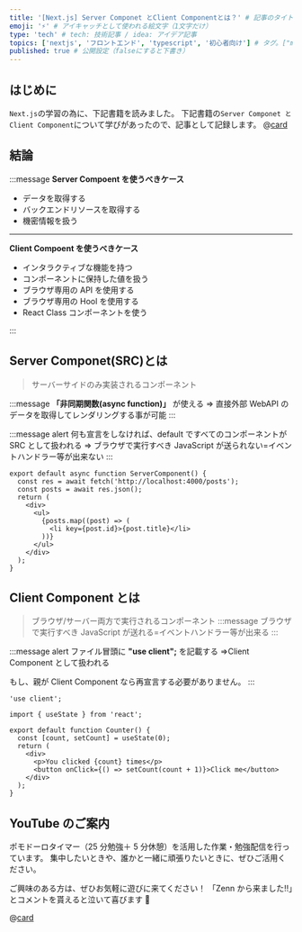 ```yaml
---
title: '[Next.js] Server Componet とClient Componentとは？' # 記事のタイトル
emoji: '⚡' # アイキャッチとして使われる絵文字（1文字だけ）
type: 'tech' # tech: 技術記事 / idea: アイデア記事
topics: ['nextjs', 'フロントエンド', 'typescript', '初心者向け'] # タグ。["markdown", "rust", "aws"]のように指定する
published: true # 公開設定（falseにすると下書き）
---
```


## はじめに

`Next.js`の学習の為に、下記書籍を読みました。
下記書籍の`Server Componet とClient Component`について学びがあったので、記事として記録します。
@[card](https://gihyo.jp/book/2024/978-4-297-14061-8)

## 結論

:::message
**Server Compoent を使うべきケース**

- データを取得する
- バックエンドリソースを取得する
- 機密情報を扱う

---

**Client Compoent を使うべきケース**

- インタラクティブな機能を持つ
- コンポーネントに保持した値を扱う
- ブラウザ専用の API を使用する
- ブラウザ専用の Hool を使用する
- React Class コンポーネントを使う

:::

## Server Componet(SRC)とは

> サーバーサイドのみ実装されるコンポーネント

:::message
**「非同期関数(async function)」** が使える
⇒ 直接外部 WebAPI のデータを取得してレンダリングする事が可能
:::

:::message alert
何も宣言をしなければ、default ですべてのコンポーネントが SRC として扱われる
⇒ ブラウザで実行すべき JavaScript が送られない=イベントハンドラー等が出来ない
:::

```tsx
export default async function ServerComponent() {
  const res = await fetch('http://localhost:4000/posts');
  const posts = await res.json();
  return (
    <div>
      <ul>
        {posts.map((post) => (
          <li key={post.id}>{post.title}</li>
        ))}
      </ul>
    </div>
  );
}
```

## Client Component とは

> ブラウザ/サーバー両方で実行されるコンポーネント
> :::message
> ブラウザで実行すべき JavaScript が送れる=イベントハンドラー等が出来る
> :::

:::message alert
ファイル冒頭に **"use client";** を記載する
⇒Client Component として扱われる

もし、親が Client Component なら再宣言する必要がありません。
:::

```tsx
'use client';

import { useState } from 'react';

export default function Counter() {
  const [count, setCount] = useState(0);
  return (
    <div>
      <p>You clicked {count} times</p>
      <button onClick={() => setCount(count + 1)}>Click me</button>
    </div>
  );
}
```

## YouTube のご案内

ポモドーロタイマー（25 分勉強＋ 5 分休憩）を活用した作業・勉強配信を行っています。
集中したいときや、誰かと一緒に頑張りたいときに、ぜひご活用ください。

ご興味のある方は、ぜひお気軽に遊びに来てください！
「Zenn から来ました!!」とコメントを貰えると泣いて喜びます 🤣

@[card](https://www.youtube.com/@aew2sbee)
